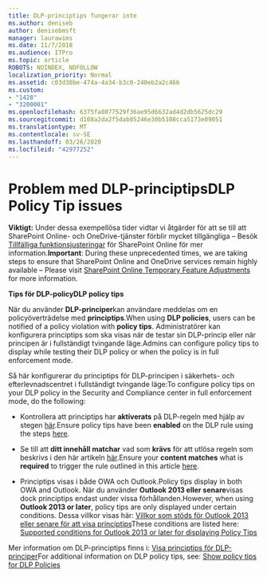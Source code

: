 ```yaml
---
title: DLP-principtips fungerar inte
ms.author: deniseb
author: denisebmsft
manager: laurawims
ms.date: 11/7/2018
ms.audience: ITPro
ms.topic: article
ROBOTS: NOINDEX, NOFOLLOW
localization_priority: Normal
ms.assetid: c03d30be-474a-4a34-b3c0-240eb2a2c466
ms.custom:
- "1428"
- "3200001"
ms.openlocfilehash: 6375fa8077529f36ae95d6632ad4d2db5625dc29
ms.sourcegitcommit: d108a2da2f5dab05246e30b5108cca5173e09051
ms.translationtype: MT
ms.contentlocale: sv-SE
ms.lasthandoff: 03/26/2020
ms.locfileid: "42977252"
---
```

# <a name="dlp-policy-tip-issues"></a><span data-ttu-id="2c70d-102">Problem med DLP-principtips</span><span class="sxs-lookup"><span data-stu-id="2c70d-102">DLP Policy Tip issues</span></span>

<span data-ttu-id="2c70d-103">**Viktigt:** Under dessa exempellösa tider vidtar vi åtgärder för att se till att SharePoint Online- och OneDrive-tjänster förblir mycket tillgängliga – Besök [Tillfälliga funktionsjusteringar](https://aka.ms/ODSPAdjustments) för SharePoint Online för mer information.</span><span class="sxs-lookup"><span data-stu-id="2c70d-103">**Important**: During these unprecedented times, we are taking steps to ensure that SharePoint Online and OneDrive services remain highly available – Please visit [SharePoint Online Temporary Feature Adjustments](https://aka.ms/ODSPAdjustments) for more information.</span></span>

<span data-ttu-id="2c70d-104">**Tips för DLP-policy**</span><span class="sxs-lookup"><span data-stu-id="2c70d-104">**DLP policy tips**</span></span>

<span data-ttu-id="2c70d-105">När du använder **DLP-principer**kan användare meddelas om en policyöverträdelse med **principtips**.</span><span class="sxs-lookup"><span data-stu-id="2c70d-105">When using **DLP policies**, users can be notified of a policy violation with **policy tips**.</span></span> <span data-ttu-id="2c70d-106">Administratörer kan konfigurera principtips som ska visas när de testar sin DLP-princip eller när principen är i fullständigt tvingande läge.</span><span class="sxs-lookup"><span data-stu-id="2c70d-106">Admins can configure policy tips to display while testing their DLP policy or when the policy is in full enforcement mode.</span></span>
  
<span data-ttu-id="2c70d-107">Så här konfigurerar du principtips för DLP-principen i säkerhets- och efterlevnadscentret i fullständigt tvingande läge:</span><span class="sxs-lookup"><span data-stu-id="2c70d-107">To configure policy tips on your DLP policy in the Security and Compliance center in full enforcement mode, do the following:</span></span>
  
- <span data-ttu-id="2c70d-108">Kontrollera att principtips har **aktiverats** på DLP-regeln med hjälp av stegen [här](https://docs.microsoft.com/office365/securitycompliance/use-notifications-and-policy-tips).</span><span class="sxs-lookup"><span data-stu-id="2c70d-108">Ensure policy tips have been **enabled** on the DLP rule using the steps [here](https://docs.microsoft.com/office365/securitycompliance/use-notifications-and-policy-tips).</span></span>

- <span data-ttu-id="2c70d-109">Se till att **ditt innehåll matchar** vad som **krävs** för att utlösa regeln som beskrivs i den här artikeln [här](https://docs.microsoft.com/office365/securitycompliance/what-the-sensitive-information-types-look-for).</span><span class="sxs-lookup"><span data-stu-id="2c70d-109">Ensure your **content matches** what is **required** to trigger the rule outlined in this article [here](https://docs.microsoft.com/office365/securitycompliance/what-the-sensitive-information-types-look-for).</span></span>

- <span data-ttu-id="2c70d-110">Principtips visas i både OWA och Outlook.</span><span class="sxs-lookup"><span data-stu-id="2c70d-110">Policy tips display in both OWA and Outlook.</span></span> <span data-ttu-id="2c70d-111">När du använder **Outlook 2013 eller senare**visas dock principtips endast under vissa förhållanden.</span><span class="sxs-lookup"><span data-stu-id="2c70d-111">However, when using **Outlook 2013 or later**, policy tips are only displayed under certain conditions.</span></span> <span data-ttu-id="2c70d-112">Dessa villkor visas här: [Villkor som stöds för Outlook 2013 eller senare för att visa principtips](https://docs.microsoft.com/office365/securitycompliance/use-notifications-and-policy-tips#outlook-2013-and-later-supports-showing-policy-tips-for-only-some-conditions)</span><span class="sxs-lookup"><span data-stu-id="2c70d-112">These conditions are listed here: [Supported conditions for Outlook 2013 or later for displaying Policy Tips](https://docs.microsoft.com/office365/securitycompliance/use-notifications-and-policy-tips#outlook-2013-and-later-supports-showing-policy-tips-for-only-some-conditions)</span></span>

<span data-ttu-id="2c70d-113">Mer information om DLP-principtips finns i: [Visa principtips för DLP-principer](https://docs.microsoft.com/office365/securitycompliance/use-notifications-and-policy-tips)</span><span class="sxs-lookup"><span data-stu-id="2c70d-113">For additional information on DLP policy tips, see: [Show policy tips for DLP Policies](https://docs.microsoft.com/office365/securitycompliance/use-notifications-and-policy-tips)</span></span>
  